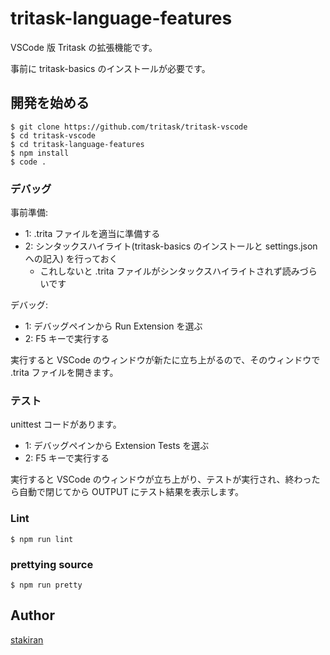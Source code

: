 # tritask-language-features
VSCode 版 Tritask の拡張機能です。

事前に tritask-basics のインストールが必要です。

## 開発を始める

```
$ git clone https://github.com/tritask/tritask-vscode
$ cd tritask-vscode
$ cd tritask-language-features
$ npm install
$ code .
```

### デバッグ
事前準備:

- 1: .trita ファイルを適当に準備する
- 2: シンタックスハイライト(tritask-basics のインストールと settings.json への記入) を行っておく
    - これしないと .trita ファイルがシンタックスハイライトされず読みづらいです

デバッグ:

- 1: デバッグペインから Run Extension を選ぶ
- 2: F5 キーで実行する

実行すると VSCode のウィンドウが新たに立ち上がるので、そのウィンドウで .trita ファイルを開きます。

### テスト
unittest コードがあります。

- 1: デバッグペインから Extension Tests を選ぶ
- 2: F5 キーで実行する

実行すると VSCode のウィンドウが立ち上がり、テストが実行され、終わったら自動で閉じてから OUTPUT にテスト結果を表示します。

### Lint

```
$ npm run lint
```

### prettying source

```
$ npm run pretty 
```

## Author
[stakiran](https://github.com/stakiran)

